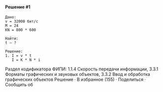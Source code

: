 #### Решение #1

```
Дано:
v = 32000 бит/с
M = 24
KN = 800 * 600

Найти:
t — ?

Решение:
1. I = v * t
   I = K * N * i
```

 
Раздел кодификатора ФИПИ: 1.1.4 Скорость передачи информации, 3.3.1 Форматы графических и звуковых объектов, 3.3.2 Ввод и обработка графических объектов
Решение · В избранное (155) · Поделиться · Сообщить об
